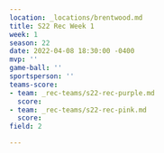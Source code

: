 ```yaml
---
location: _locations/brentwood.md
title: S22 Rec Week 1
week: 1
season: 22
date: 2022-04-08 18:30:00 -0400
mvp: ''
game-ball: ''
sportsperson: ''
teams-score:
- team: _rec-teams/s22-rec-purple.md
  score: 
- team: _rec-teams/s22-rec-pink.md
  score: 
field: 2

---
```

